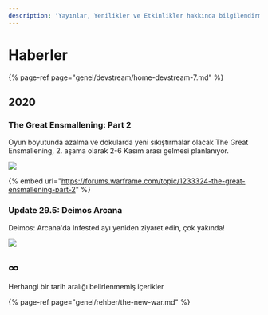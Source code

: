 ```yaml
---
description: 'Yayınlar, Yenilikler ve Etkinlikler hakkında bilgilendirme'
---
```


# Haberler

{% page-ref page="genel/devstream/home-devstream-7.md" %}

## 2020

### The Great Ensmallening: Part 2

Oyun boyutunda azalma ve dokularda yeni sıkıştırmalar olacak The Great Ensmallening, 2. aşama olarak 2-6 Kasım arası gelmesi planlanıyor.

![](https://content.invisioncic.com/Mwarframe/monthly_2020_10/LookAtGun.jpg.6a7d417371da25baea4008431a1d2a9f.jpg)

{% embed url="https://forums.warframe.com/topic/1233324-the-great-ensmallening-part-2" %}

### Update 29.5: Deimos Arcana

Deimos: Arcana'da Infested ayı yeniden ziyaret edin, çok yakında!

![](https://cdn-w1.gitlab.io/s-1/2020/10/11/Ej607cdWAAE7hA9.jpg)

## ∞

Herhangi bir tarih aralığı belirlenmemiş içerikler

{% page-ref page="genel/rehber/the-new-war.md" %}

